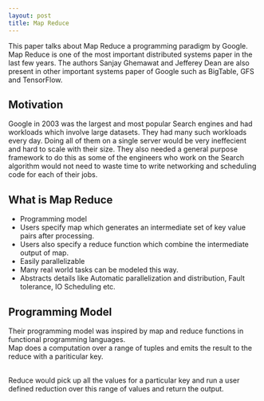 ```yaml
---
layout: post
title: Map Reduce
---
```

This paper talks about Map Reduce a programming paradigm by Google. Map Reduce is one of the most important distributed systems
paper in the last few years. The authors Sanjay Ghemawat and Jefferey Dean are also present in 
other important systems paper of Google such as BigTable, GFS and TensorFlow.

## Motivation
Google in 2003 was the largest and most popular Search engines and had workloads which
involve large datasets. They had many such workloads every day. Doing all of 
them on a single server would be very ineffecient and hard to scale with their size. 
They also needed a general purpose framework to do this as some of the engineers who
work on the Search algorithm would not need to waste time to write networking and
scheduling code for each of their jobs.

## What is Map Reduce
* Programming model
* Users specify map which generates an intermediate set of key value pairs after processing.
* Users also specify a reduce function which combine the intermediate output of map.
* Easily parallelizable
* Many real world tasks can be modeled this way.
* Abstracts details like Automatic parallelization and distribution, Fault tolerance, IO Scheduling etc.


## Programming Model
Their programming model was inspired by map and reduce functions in functional
programming languages.
<br />
Map does a computation over a range of tuples and emits the result to the
reduce with a pariticular key.

<br />
Reduce would pick up all the values for a particular key and run a user defined
reduction over this range of values and return the output.



